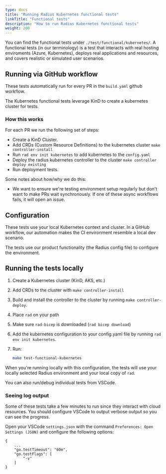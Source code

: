 ```yaml
---
type: docs
title: "Running Radius Kubernetes functional tests"
linkTitle: "Functional tests"
description: "How to run Radius Kubernetes functional tests"
weight: 200
---
```


You can find the functional tests under `./test/functional/kubernetes/`. A functional tests (in our terminology) is a test that interacts with real hosting enviroments (Azure, Kubernetes), deploys real applications and resources, and covers realistic or simulated user scenarios.

## Running via GitHub workflow

These tests automatically run for every PR in the `build.yaml` github workflow.

The Kubernetes functional tests leverage KinD to create a kubernetes cluster for tests.

### How this works 

For each PR we run the following set of steps:

- Create a KinD Cluster.
- Add CRDs (Custom Resource Definitions) to the kubernetes cluster `make controller-install`
- Run `rad env init kubernetes` to add kubernetes to the `config.yaml`
- Deploy the radius kubernetes controller to the cluster `make controller deploy existing`
- Run deployment tests.

Some notes about how/why we do this:

- We want to ensure we're testing environment setup regularly but don't want to make PRs wait synchronously. If one of these async workflows fails, it will open an issue.

## Configuration

These tests use your local Kubernetes context and cluster. In a GitHub workflow, our automation makes the CI environment resemble a local dev scenario.

The tests use our product functionality (the Radius config file) to configure the environment.

## Running the tests locally

1. Create a Kubernetes cluster (KinD, AKS, etc.)
1. Add CRDs to the cluster with `make controller-install`
1. Build and install the controller to the cluster by running `make controller-deploy`. 
1. Place `rad` on your path
1. Make sure `rad-bicep` is downloaded (`rad bicep download`)
1. Add the kubernetes configuration to your config.yaml file by running `rad env init kubernetes`.
1. Run:

    ```sh
    make test-functional-kubernetes
    ```

When you're running locally with this configuration, the tests will use your locally selected Radius environment and your local copy of `rad`.

You can also run/debug individual tests from VSCode.

### Seeing log output

Some of these tests take a few minutes to run since they interact with cloud resources. You should configure VSCode to output verbose output so you can see the progress.

Open your VSCode `settings.json` with the command `Preferences: Open Settings (JSON)` and configure the following options:
```
{
    ...
    "go.testTimeout": "60m",
    "go.testFlags": [
        "-v"
    ]
}
```
